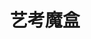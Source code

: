 ---
description: 想认识未来之星吗？这里可以找到还没有成名的艺术界人士。
layout: post
results:
- primaryGenreName: Social Networking
  version: '2.0.0'
  artworkUrl100: http://a1401.phobos.apple.com/us/r1000/051/Purple/v4/a1/35/4a/a1354a09-63b6-c4df-e15a-fdef7b9fbe38/mzl.jbnmotxx.jpg
  trackViewUrl: https://itunes.apple.com/cn/app/yi-kao-mo-he/id680607748?mt=8&uo=4
  artworkUrl60: http://a1350.phobos.apple.com/us/r1000/005/Purple4/v4/fb/9a/b1/fb9ab12f-80de-3ea8-37b2-b0903bb9f60e/Icon.png
  userRatingCountForCurrentVersion: 22
  sellerName: Shanghai Jiezhong  Brand Image Design Co., Ltd.
  supportedDevices:
  - iPhone5
  - iPodTouchFifthGen
  - iPadWifi
  - iPad2Wifi
  - iPadThirdGen4G
  - iPadMini4G
  - iPodTouchThirdGen
  - iPadFourthGen4G
  - iPad3G
  - iPhone4S
  - iPadMini
  - iPodTouchourthGen
  - iPad23G
  - iPadThirdGen
  - iPhone-3GS
  - iPadFourthGen
  - iPhone4
  genres:
  - 社交
  - 教育
  trackName: 艺考魔盒
  description: "◈◈◈◈◈◈◈◈◈◈◈◈◈◈◈◈◈◈◈◈◈◈◈◈◈◈◈◈◈◈◈◈◈◈◈◈◈◈◈ \n-艺考魔盒 - 最ing的艺考类App-
    \n-国内人气最高的艺考社区- \n◈◈◈◈◈◈◈◈◈◈◈◈◈◈◈◈◈◈◈◈◈◈◈◈◈◈◈◈◈◈◈◈◈◈◈◈◈◈◈ \n\n--------------------------------------
    \n艺考魔盒 v2.0.0，让你成为艺考圈里的焦点人物 \n-------------------------------------- \n\n放在口袋里的超级作品集
    \n-打开就能看，里面有N多优秀的作品 \n-你随时可以将你喜欢的作品收藏起来 \n-出色的图片压缩算法，上传下载都不耗流量，展示效果一级棒
    \n-支持作品分类，素描、色彩、速写随便点 \n\n人气最高的艺考社区 \n-上传你的作品到艺考魔盒里，让成千上万的人看到 \n-只有在这，你才能体会到成千上万人看你的作品、点赞、写评论的感觉
    \n-不经意间，你可能就会成为有数万人关注的明星 \n-你也可以将给力的作品直接分享到你的微博，让朋友们也欣赏到优秀的作品 \n\n第一时间掌握艺考类信息
    \n-你还在为查询大学招生简章而跑到网吧吗 \n-你还在为不能第一时间知道招生简章而烦恼吗 \n-来吧，孩子，艺考魔盒给你解决这个问题 \n-我们几乎和官网同步发布招生简章
    \n-招生简章和官网一致，我就明确的告诉你是哪一年的信息 \n-我们没有杂乱的信息，我们的信息准确、专注 \n-收藏你喜欢的学校，当那个学校出最新的招生简章的时候，我们会第一时间通知你
    \n\n-你的成长日记 \n-孩子，你知道吗？我们艺考那会手机还木有相机，我们很多作品画完以后就不知道哪里去了 \n-我们那时候记录作品只有拿出相机，卡擦一下
    \n-现在，你只要有艺考魔盒，发布你的作品，他就永远存在了你的账户里， \n-不管你见或不见，它都在那里，不管你信不信，它都在那里 \n-我们提供给你的作品云存储，只要你的账号不丢，5年、10年后，你的作品依然在那里
    \n-作品发布和微博分享一键搞定，亲！分享是美德啊 %>_<% \n\n第一时间了解艺考类新闻、艺术界咨询 \n-什么？联考规则变了 \n-什么？你过了半个月才知道？搞灰机啊
    \n-来艺考魔盒，这些统统都是小ks，不管你信不信，反正我是信了 \n-神马？谁谁的画卖了1000万？这么厉害 \n-艺术界咨询，画画的你也应该了解
    \n-神马？卖了1000万越南币？呦西……(*^__^*) 嘻嘻…… \n\n专属的个人作品空间 \n-背景、头像神马的随便改 \n-别人会来踩你的空间哦
    \n-别人也会关注你哦 \n-所以，发布你的作品，不光记录了你的成长，也能够让别人更好的认识你 \n\n艺考魔盒的最新动态请关注艺考魔盒的官方微博
    \n新浪微博: @艺考魔盒 \n\n网站: www.yikaomohe.com \nE妹儿: ad@yikaomohe.com \n\n========================================
    \n如果艺考魔盒里的内容侵犯了你的权益,请联系 \nad@yikaomohe.com \n大锅，与我无关哦 O(∩_∩)O~"
  price: 0
  trackId: 680607748
  releaseDate: '2013-08-18T06:51:55Z'
  screenshotUrls:
  - http://a3.mzstatic.com/us/r30/Purple/v4/8b/0b/ea/8b0beae6-5931-75f3-fc28-e92190fe9eb0/screen1136x1136.jpeg
  - http://a2.mzstatic.com/us/r30/Purple6/v4/5c/e7/f3/5ce7f365-4993-bef6-6146-85292ca22197/screen1136x1136.jpeg
  - http://a3.mzstatic.com/us/r30/Purple6/v4/a8/d7/b5/a8d7b5ea-0b0d-cebf-2655-b4830cc7eab2/screen1136x1136.jpeg
  - http://a1.mzstatic.com/us/r30/Purple4/v4/63/93/2e/63932e77-641b-48dd-2c25-e39fd6d3a5ac/screen1136x1136.jpeg
  - http://a4.mzstatic.com/us/r30/Purple4/v4/aa/a9/14/aaa9141e-0a88-ab7b-d1ad-58fe400a7d1c/screen1136x1136.jpeg
  artistViewUrl: https://itunes.apple.com/cn/artist/fanyi-network-technology-ltd/id680161359?uo=4
  primaryGenreId: 6005
  userRatingCount: 22
  averageUserRatingForCurrentVersion: 5
  kind: software
  fileSizeBytes: '5752746'
  bundleId: com.yikaomohe.yikao
  sellerUrl: http://www.yikaomohe.com
  trackContentRating: 12+
  artistName: Fanyi Network Technology LTD
  trackCensoredName: 艺考魔盒
  isGameCenterEnabled: false
  contentAdvisoryRating: 12+
  languageCodesISO2A:
  - EN
  - ZH
  averageUserRating: 5
  features: &a []
  wrapperType: software
  artworkUrl512: http://a1401.phobos.apple.com/us/r1000/051/Purple/v4/a1/35/4a/a1354a09-63b6-c4df-e15a-fdef7b9fbe38/mzl.jbnmotxx.jpg
  formattedPrice: 免费
  artistId: 680161359
  genreIds:
  - '6005'
  - '6017'
  currency: CNY
  ipadScreenshotUrls: *a
category: 社交
tags: tag1
resultCount: 1
title: 艺考魔盒

---
